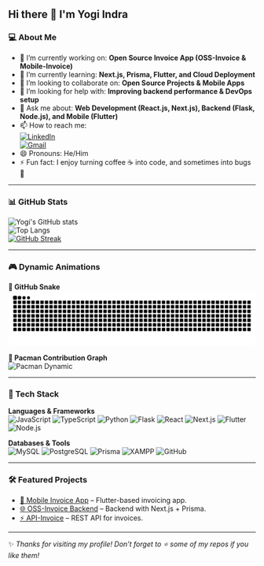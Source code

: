 ## Hi there 👋 I'm Yogi Indra  

### 💻 About Me
- 🔭 I’m currently working on: **Open Source Invoice App (OSS-Invoice & Mobile-Invoice)**
- 🌱 I’m currently learning: **Next.js, Prisma, Flutter, and Cloud Deployment**
- 👯 I’m looking to collaborate on: **Open Source Projects & Mobile Apps**
- 🤔 I’m looking for help with: **Improving backend performance & DevOps setup**
- 💬 Ask me about: **Web Development (React.js, Next.js), Backend (Flask, Node.js), and Mobile (Flutter)**
- 📫 How to reach me:  
  [![LinkedIn](https://img.shields.io/badge/LinkedIn-0077B5?style=flat&logo=linkedin&logoColor=white)](https://linkedin.com/in/yogi-indra-987b57246)  
  [![Gmail](https://img.shields.io/badge/Email-D14836?style=flat&logo=gmail&logoColor=white)](mailto:yogip1895@gmail.com)  
- 😄 Pronouns: He/Him  
- ⚡ Fun fact: I enjoy turning coffee ☕ into code, and sometimes into bugs 🐛  

---

### 📊 GitHub Stats
![Yogi's GitHub stats](https://github-readme-stats.vercel.app/api?username=YogiIndra04&show_icons=true&theme=tokyonight)  
![Top Langs](https://github-readme-stats.vercel.app/api/top-langs/?username=YogiIndra04&layout=compact&theme=tokyonight)  
[![GitHub Streak](https://streak-stats.demolab.com?user=YogiIndra04&theme=tokyonight)](https://git.io/streak-stats)

---

### 🎮 Dynamic Animations  

**🐍 GitHub Snake**  
![GitHub Snake](https://raw.githubusercontent.com/YogiIndra04/YogiIndra04/output/snake.svg)  

**👾 Pacman Contribution Graph**  
![Pacman Dynamic](https://raw.githubusercontent.com/YogiIndra04/YogiIndra04/output/pacman-contribution-graph.svg)  

---

### 🚀 Tech Stack
**Languages & Frameworks**  
![JavaScript](https://img.shields.io/badge/JavaScript-F7DF1E?style=flat&logo=javascript&logoColor=black)
![TypeScript](https://img.shields.io/badge/TypeScript-3178C6?style=flat&logo=typescript&logoColor=white)
![Python](https://img.shields.io/badge/Python-3776AB?style=flat&logo=python&logoColor=white)
![Flask](https://img.shields.io/badge/Flask-000000?style=flat&logo=flask&logoColor=white)
![React](https://img.shields.io/badge/React-20232A?style=flat&logo=react&logoColor=61DAFB)
![Next.js](https://img.shields.io/badge/Next.js-000000?style=flat&logo=nextdotjs&logoColor=white)
![Flutter](https://img.shields.io/badge/Flutter-02569B?style=flat&logo=flutter&logoColor=white)
![Node.js](https://img.shields.io/badge/Node.js-339933?style=flat&logo=nodedotjs&logoColor=white)

**Databases & Tools**  
![MySQL](https://img.shields.io/badge/MySQL-4479A1?style=flat&logo=mysql&logoColor=white)
![PostgreSQL](https://img.shields.io/badge/PostgreSQL-336791?style=flat&logo=postgresql&logoColor=white)
![Prisma](https://img.shields.io/badge/Prisma-2D3748?style=flat&logo=prisma&logoColor=white)
![XAMPP](https://img.shields.io/badge/XAMPP-FB7A24?style=flat&logo=xampp&logoColor=white)
![GitHub](https://img.shields.io/badge/GitHub-100000?style=flat&logo=github&logoColor=white)

---

### 🛠️ Featured Projects
- [📱 Mobile Invoice App](https://github.com/INVOICE-OSS-BALI/mobile-invoice) – Flutter-based invoicing app.  
- [🌐 OSS-Invoice Backend](https://github.com/YogiIndra04/oss-mobile) – Backend with Next.js + Prisma.  
- [⚡ API-Invoice](https://github.com/YogiIndra04/oss-mobile/tree/main/api-invoice) – REST API for invoices.  

---

✨ *Thanks for visiting my profile! Don’t forget to ⭐ some of my repos if you like them!*  
